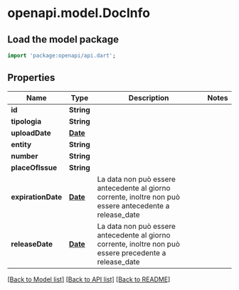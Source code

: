 # openapi.model.DocInfo

## Load the model package
```dart
import 'package:openapi/api.dart';
```

## Properties
Name | Type | Description | Notes
------------ | ------------- | ------------- | -------------
**id** | **String** |  | 
**tipologia** | **String** |  | 
**uploadDate** | [**Date**](Date.md) |  | 
**entity** | **String** |  | 
**number** | **String** |  | 
**placeOfIssue** | **String** |  | 
**expirationDate** | [**Date**](Date.md) | La data non può essere antecedente al giorno corrente, inoltre non può essere antecedente a release_date | 
**releaseDate** | [**Date**](Date.md) | La data non può essere antecedente al giorno corrente, inoltre non può essere precedente a release_date | 

[[Back to Model list]](../README.md#documentation-for-models) [[Back to API list]](../README.md#documentation-for-api-endpoints) [[Back to README]](../README.md)


